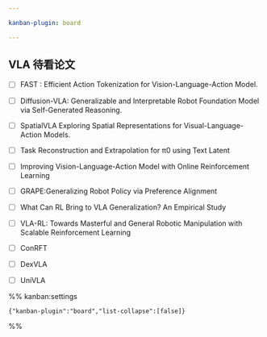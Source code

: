 ```yaml
---

kanban-plugin: board

---
```


## VLA 待看论文

- [ ] FAST : Efficient Action Tokenization for Vision-Language-Action Model.
- [ ] Diffusion-VLA: Generalizable and Interpretable Robot Foundation Model via Self-Generated Reasoning.
- [ ] SpatialVLA Exploring Spatial Representations for Visual-Language-Action Models.
- [ ] Task Reconstruction and Extrapolation for π0 using Text Latent
- [ ] Improving Vision-Language-Action Model with Online Reinforcement Learning
- [ ] GRAPE:Generalizing Robot Policy via Preference Alignment
- [ ] What Can RL Bring to VLA Generalization? An Empirical Study
- [ ] VLA-RL: Towards Masterful and General Robotic Manipulation with Scalable Reinforcement Learning
- [ ] ConRFT
- [ ] DexVLA
- [ ] UniVLA




%% kanban:settings
```
{"kanban-plugin":"board","list-collapse":[false]}
```
%%